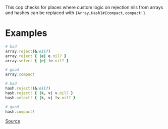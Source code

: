 
This cop checks for places where custom logic on rejection nils from arrays
and hashes can be replaced with `{Array,Hash}#{compact,compact!}`.

# Examples

```ruby
# bad
array.reject(&:nil?)
array.reject { |e| e.nil? }
array.select { |e| !e.nil? }

# good
array.compact

# bad
hash.reject!(&:nil?)
hash.reject! { |k, v| v.nil? }
hash.select! { |k, v| !v.nil? }

# good
hash.compact!
```

[Source](http://www.rubydoc.info/gems/rubocop/RuboCop/Cop/Style/CollectionCompact)